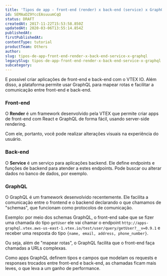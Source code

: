 ```yaml
---
title: 'Tipos de app - front-end (render) x back-end (service) x GraphQL'
id: SEMAaDZ9YccEAsuuumCqQ
status: DRAFT
createdAt: 2017-11-22T15:53:58.850Z
updatedAt: 2020-03-06T13:55:14.854Z
publishedAt: 
firstPublishedAt: 
contentType: tutorial
productTeam: Others
author: 
slug: tipos-de-app-front-end-render-x-back-end-service-x-graphql
legacySlug: tipos-de-app-front-end-render-x-back-end-service-x-graphql
subcategory: 
---
```


E possível criar aplicações de front-end e back-end com o VTEX IO. Além disso, a plataforma permite usar GraphQL para mapear rotas e facilitar a comunicação entre front-end e back-end.


### Front-end

O __Render__ é um framework desenvolvido pela VTEX que permite criar apps de front-end com React e GraphQL de forma fácil, usando server-side rendering.

Com ele, portanto, você pode realizar alterações visuais na experiência do usuário.


### Back-end

O __Service__ é um serviço para aplicações backend. Ele define endpoints e funções de backend para atender a estes endpoints. Pode buscar ou alterar dados no banco de dados, por exemplo.

### GraphQL

O GraphQL é um framework desenvolvido recentemente. Ele facilita a comunicação entre o frontend e o backend declarando o que chamamos de "schemas", que funcionam como protocolos de comunicação.

Exemplo: por meio dos schemas GraphQL, o front-end sabe que se fizer uma chamada do tipo `getUser` ele vai chamar o endpoint `http://apps-graphql.vtex.aws-us-east-1.vtex.io/test/user/query/getUser?__v=0.9.1` e receber uma resposta do tipo `{name, email, address, phone_number}`.

Ou seja, além de "mapear rotas", o GraphQL facilita que o front-end faça chamadas a URLs complexas.

Como apps GraphQL definem tipos e campos que modelam os requests e responses trocados entre front-end e back-end, as chamadas ficam mais leves, o que leva a um ganho de performance.
